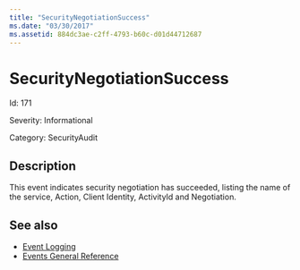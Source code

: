 ```yaml
---
title: "SecurityNegotiationSuccess"
ms.date: "03/30/2017"
ms.assetid: 884dc3ae-c2ff-4793-b60c-d01d44712687
---
```

# SecurityNegotiationSuccess
Id: 171  
  
 Severity: Informational  
  
 Category: SecurityAudit  
  
## Description  
 This event indicates security negotiation has succeeded, listing the name of the service, Action, Client Identity, ActivityId and Negotiation.  
  
## See also

- [Event Logging](../../../../../docs/framework/wcf/diagnostics/event-logging/index.md)
- [Events General Reference](../../../../../docs/framework/wcf/diagnostics/event-logging/events-general-reference.md)
